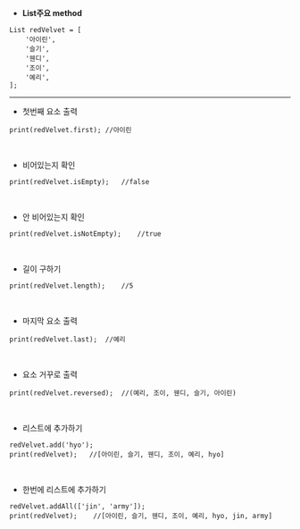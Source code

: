 - **List주요 method**
```
List redVelvet = [
    '아이린',
    '슬기',
    '웬디',
    '조이',
    '예리',
];
```
---

- 첫번째 요소 출력
```
print(redVelvet.first); //아이린
```
<br>

- 비어있는지 확인
```
print(redVelvet.isEmpty);   //false
```
<br>

- 안 비어있는지 확인
```
print(redVelvet.isNotEmpty);    //true
```
<br>

- 길이 구하기
```
print(redVelvet.length);    //5
```
<br>

- 마지막 요소 출력
```
print(redVelvet.last);  //예리
```
<br>

- 요소 거꾸로 출력
```
print(redVelvet.reversed);  //(예리, 조이, 웬디, 슬기, 아이린)
```
<br>

- 리스트에 추가하기
```
redVelvet.add('hyo');
print(redVelvet);   //[아이린, 슬기, 웬디, 조이, 예리, hyo]
```
<br>

- 한번에 리스트에 추가하기
```
redVelvet.addAll(['jin', 'army']);
print(redVelvet);    //[아이린, 슬기, 웬디, 조이, 예리, hyo, jin, army]
```